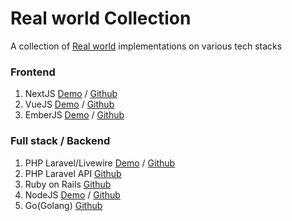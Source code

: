 # Real world Collection
A collection of [Real world](https://github.com/gothinkster/realworld) implementations on various tech stacks

### Frontend
1. NextJS [Demo](http://realworld-nextjs-tau.vercel.app) / [Github](https://github.com/sawirricardo/realworld-nextjs)
2. VueJS [Demo](http://realworld-vue.sawirstudio.com) / [Github](https://github.com/sawirricardo/realworld-vue)
3. EmberJS [Demo](https://realworld-emberjs.sawirstudio.com) / [Github](https://github.com/sawirricardo/realworld-emberjs)

### Full stack / Backend
1. PHP Laravel/Livewire [Demo](http://realworld.sawirstudio.com) / [Github](https://github.com/sawirricardo/realworld-tall-app)
2. PHP Laravel API [Github](https://github.com/sawirricardo/realworld-laravel-api)
3. Ruby on Rails [Github](https://github.com/sawirricardo/realworld-ruby-on-rails)
4. NodeJS [Demo](https://realworld-nodejs.herokuapp.com) / [Github](https://github.com/sawirricardo/realworld-nodejs)
5. Go(Golang) [Github](https://github.com/sawirricardo/realworld-go)
